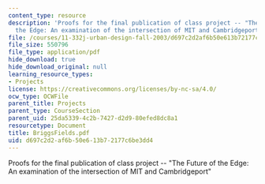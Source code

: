 ```yaml
---
content_type: resource
description: 'Proofs for the final publication of class project -- "The Future of
  the Edge: An examination of the intersection of MIT and Cambridgeport"'
file: /courses/11-332j-urban-design-fall-2003/d697c2d2af6b50e613b72177c6be3dd4_BriggsFields.pdf
file_size: 550796
file_type: application/pdf
hide_download: true
hide_download_original: null
learning_resource_types:
- Projects
license: https://creativecommons.org/licenses/by-nc-sa/4.0/
ocw_type: OCWFile
parent_title: Projects
parent_type: CourseSection
parent_uid: 25da5339-4c2b-7427-d2d9-80efed8dc8a1
resourcetype: Document
title: BriggsFields.pdf
uid: d697c2d2-af6b-50e6-13b7-2177c6be3dd4
---
```

Proofs for the final publication of class project -- "The Future of the Edge: An examination of the intersection of MIT and Cambridgeport"